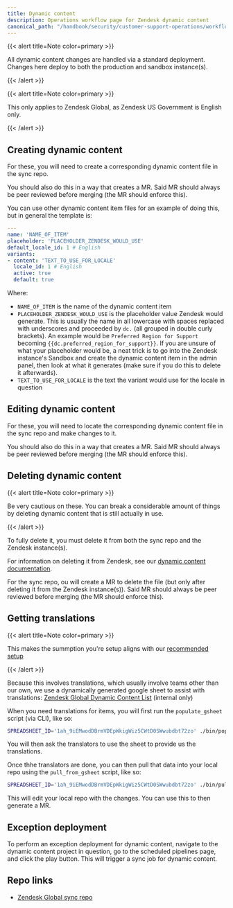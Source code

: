 ```yaml
---
title: Dynamic content
description: Operations workflow page for Zendesk dynamic content
canonical_path: "/handbook/security/customer-support-operations/workflows/zendesk/dynamic-content"
---
```


{{< alert title=Note color=primary >}}

All dynamic content changes are handled via a standard deployment. Changes here deploy to both the production and sandbox instance(s).

{{< /alert >}}

{{< alert title=Note color=primary >}}

This only applies to Zendesk Global, as Zendesk US Government is English only.

{{< /alert >}}

## Creating dynamic content

For these, you will need to create a corresponding dynamic content file in the sync repo.

You should also do this in a way that creates a MR. Said MR should always be peer reviewed before merging (the MR should enforce this).

You can use other dynamic content item files for an example of doing this, but in general the template is:

```yaml
---
name: 'NAME_OF_ITEM'
placeholder: 'PLACEHOLDER_ZENDESK_WOULD_USE'
default_locale_id: 1 # English
variants:
- content: 'TEXT_TO_USE_FOR_LOCALE'
  locale_id: 1 # English
  active: true
  default: true
```

Where:

- `NAME_OF_ITEM` is the name of the dynamic content item
- `PLACEHOLDER_ZENDESK_WOULD_USE` is the placeholder value Zendesk would generate. This is usually the name in all lowercase with spaces replaced with underscores and proceeded by `dc.` (all grouped in double curly brackets). An example would be `Preferred Region for Support` becoming `{{dc.preferred_region_for_support}}`. If you are unsure of what your placeholder would be, a neat trick is to go into the Zendesk instance's Sandbox and create the dynamic content item in the admin panel, then look at what it generates (make sure if you do this to delete it afterwards).
- `TEXT_TO_USE_FOR_LOCALE` is the text the variant would use for the locale in question

## Editing dynamic content

For these, you will need to locate the corresponding dynamic content file in the sync repo and make changes to it.

You should also do this in a way that creates a MR. Said MR should always be peer reviewed before merging (the MR should enforce this).

## Deleting dynamic content

{{< alert title=Note color=primary >}}

Be very cautious on these. You can break a considerable amount of things by deleting dynamic content that is still actually in use.

{{< /alert >}}

To fully delete it, you must delete it from both the sync repo and the Zendesk instance(s).

For information on deleting it from Zendesk, see our [dynamic content documentation](../../docs/zendesk/dynamic-content).

For the sync repo, ou will create a MR to delete the file (but only after deleting it from the Zendesk instance(s)). Said MR should always be peer reviewed before merging (the MR should enforce this).

## Getting translations

{{< alert title=Note color=primary >}}

This makes the summption you're setup aligns with our [recommended setup](../../docs/recommended-setup)

{{< /alert >}}

Because this involves translations, which usually involve teams other than our own, we use a dynamically generated google sheet to assist with translations: [Zendesk Global Dynamic Content List](https://docs.google.com/spreadsheets/d/1ah_9iEMwodDBrmVDEpWkigWiz5CWtD0SWwubdbt72zo/edit?usp=sharing) (internal only)

When you need translations for items, you will first run the `populate_gsheet` script (via CLI), like so:

```bash
SPREADSHEET_ID='1ah_9iEMwodDBrmVDEpWkigWiz5CWtD0SWwubdbt72zo' ./bin/populate_gsheet
```

You will then ask the translators to use the sheet to provide us the translations.

Once thhe translators are done, you can then pull that data into your local repo using the `pull_from_gsheet` script, like so:

```bash
SPREADSHEET_ID='1ah_9iEMwodDBrmVDEpWkigWiz5CWtD0SWwubdbt72zo' ./bin/pull_from_gsheet
```

This will edit your local repo with the changes. You can use this to then generate a MR.

## Exception deployment

To perform an exception deployment for dynamic content, navigate to the dynamic content project in question, go to the scheduled pipelines page, and click the play button. This will trigger a sync job for dynamic content.

## Repo links

- [Zendesk Global sync repo](https://gitlab.com/gitlab-support-readiness/zendesk-global/dynamic-content)
